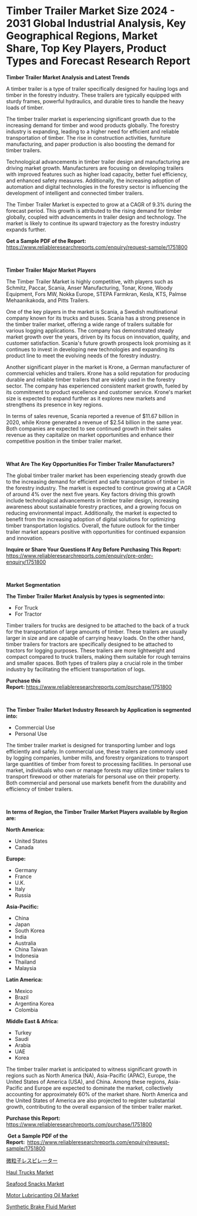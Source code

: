<p><h1>Timber Trailer Market Size 2024 - 2031 Global Industrial Analysis, Key Geographical Regions, Market Share, Top Key Players, Product Types and Forecast Research Report</h1></p><p><strong>Timber Trailer Market Analysis and Latest Trends</strong></p>
<p><p>A timber trailer is a type of trailer specifically designed for hauling logs and timber in the forestry industry. These trailers are typically equipped with sturdy frames, powerful hydraulics, and durable tires to handle the heavy loads of timber.</p><p>The timber trailer market is experiencing significant growth due to the increasing demand for timber and wood products globally. The forestry industry is expanding, leading to a higher need for efficient and reliable transportation of timber. The rise in construction activities, furniture manufacturing, and paper production is also boosting the demand for timber trailers.</p><p>Technological advancements in timber trailer design and manufacturing are driving market growth. Manufacturers are focusing on developing trailers with improved features such as higher load capacity, better fuel efficiency, and enhanced safety measures. Additionally, the increasing adoption of automation and digital technologies in the forestry sector is influencing the development of intelligent and connected timber trailers.</p><p>The Timber Trailer Market is expected to grow at a CAGR of 9.3% during the forecast period. This growth is attributed to the rising demand for timber globally, coupled with advancements in trailer design and technology. The market is likely to continue its upward trajectory as the forestry industry expands further.</p></p>
<p><strong>Get a Sample PDF of the Report:&nbsp;</strong> <a href="https://www.reliableresearchreports.com/enquiry/request-sample/1751800">https://www.reliableresearchreports.com/enquiry/request-sample/1751800</a></p>
<p>&nbsp;</p>
<p><strong>Timber Trailer Major Market Players</strong></p>
<p><p>The Timber Trailer Market is highly competitive, with players such as Schmitz, Paccar, Scania, Anser Manufacturing, Tonar, Krone, Woody Equipment, Fors MW, Nokka Europe, STEPA Farmkran, Kesla, KTS, Palmse Mehaanikakoda, and Pitts Trailers. </p><p>One of the key players in the market is Scania, a Swedish multinational company known for its trucks and buses. Scania has a strong presence in the timber trailer market, offering a wide range of trailers suitable for various logging applications. The company has demonstrated steady market growth over the years, driven by its focus on innovation, quality, and customer satisfaction. Scania's future growth prospects look promising as it continues to invest in developing new technologies and expanding its product line to meet the evolving needs of the forestry industry.</p><p>Another significant player in the market is Krone, a German manufacturer of commercial vehicles and trailers. Krone has a solid reputation for producing durable and reliable timber trailers that are widely used in the forestry sector. The company has experienced consistent market growth, fueled by its commitment to product excellence and customer service. Krone's market size is expected to expand further as it explores new markets and strengthens its presence in key regions.</p><p>In terms of sales revenue, Scania reported a revenue of $11.67 billion in 2020, while Krone generated a revenue of $2.54 billion in the same year. Both companies are expected to see continued growth in their sales revenue as they capitalize on market opportunities and enhance their competitive position in the timber trailer market.</p></p>
<p>&nbsp;</p>
<p><strong>What Are The Key Opportunities For Timber Trailer Manufacturers?</strong></p>
<p><p>The global timber trailer market has been experiencing steady growth due to the increasing demand for efficient and safe transportation of timber in the forestry industry. The market is expected to continue growing at a CAGR of around 4% over the next five years. Key factors driving this growth include technological advancements in timber trailer design, increasing awareness about sustainable forestry practices, and a growing focus on reducing environmental impact. Additionally, the market is expected to benefit from the increasing adoption of digital solutions for optimizing timber transportation logistics. Overall, the future outlook for the timber trailer market appears positive with opportunities for continued expansion and innovation.</p></p>
<p><strong>Inquire or Share Your Questions If Any Before Purchasing This Report:</strong> <a href="https://www.reliableresearchreports.com/enquiry/pre-order-enquiry/1751800">https://www.reliableresearchreports.com/enquiry/pre-order-enquiry/1751800</a></p>
<p>&nbsp;</p>
<p><strong>Market Segmentation</strong></p>
<p><strong>The Timber Trailer Market Analysis by types is segmented into:</strong></p>
<p><ul><li>For Truck</li><li>For Tractor</li></ul></p>
<p><p>Timber trailers for trucks are designed to be attached to the back of a truck for the transportation of large amounts of timber. These trailers are usually larger in size and are capable of carrying heavy loads. On the other hand, timber trailers for tractors are specifically designed to be attached to tractors for logging purposes. These trailers are more lightweight and compact compared to truck trailers, making them suitable for rough terrains and smaller spaces. Both types of trailers play a crucial role in the timber industry by facilitating the efficient transportation of logs.</p></p>
<p><strong>Purchase this Report:&nbsp;</strong><a href="https://www.reliableresearchreports.com/purchase/1751800">https://www.reliableresearchreports.com/purchase/1751800</a></p>
<p>&nbsp;</p>
<p><strong>The Timber Trailer Market Industry Research by Application is segmented into:</strong></p>
<p><ul><li>Commercial Use</li><li>Personal Use</li></ul></p>
<p><p>The timber trailer market is designed for transporting lumber and logs efficiently and safely. In commercial use, these trailers are commonly used by logging companies, lumber mills, and forestry organizations to transport large quantities of timber from forest to processing facilities. In personal use market, individuals who own or manage forests may utilize timber trailers to transport firewood or other materials for personal use on their property. Both commercial and personal use markets benefit from the durability and efficiency of timber trailers.</p></p>
<p>&nbsp;</p>
<p><strong>In terms of Region, the Timber Trailer Market Players available by Region are:</strong></p>
<p>
    <p> <strong> North America: </strong>
        <ul>
            <li>United States</li>
            <li>Canada</li>
        </ul>
        </p> 
    <p> <strong> Europe: </strong>
        <ul>
            <li>Germany</li>
            <li>France</li>
            <li>U.K.</li>
            <li>Italy</li>
            <li>Russia</li>
        </ul>
        </p> 
    <p> <strong> Asia-Pacific: </strong>
        <ul>
            <li>China</li>
            <li>Japan</li>
            <li>South Korea</li>
            <li>India</li>
            <li>Australia</li>
            <li>China Taiwan</li>
            <li>Indonesia</li>
            <li>Thailand</li>
            <li>Malaysia</li>
        </ul>
        </p> 
    <p> <strong> Latin America: </strong>
        <ul>
            <li>Mexico</li>
            <li>Brazil</li>
            <li>Argentina Korea</li>
            <li>Colombia</li>
        </ul>
        </p> 
    <p> <strong> Middle East & Africa: </strong>
        <ul>
            <li>Turkey</li>
            <li>Saudi</li>
            <li>Arabia</li>
            <li>UAE</li>
            <li>Korea</li>
        </ul>
    </p>
    </p>
<p><p>The timber trailer market is anticipated to witness significant growth in regions such as North America (NA), Asia-Pacific (APAC), Europe, the United States of America (USA), and China. Among these regions, Asia-Pacific and Europe are expected to dominate the market, collectively accounting for approximately 60% of the market share. North America and the United States of America are also projected to register substantial growth, contributing to the overall expansion of the timber trailer market.</p></p>
<p><strong>Purchase this Report: </strong><a href="https://www.reliableresearchreports.com/purchase/1751800">https://www.reliableresearchreports.com/purchase/1751800</a></p>
<p>&nbsp;<strong>Get a Sample PDF of the Report:&nbsp;&nbsp;</strong><a href="https://www.reliableresearchreports.com/enquiry/request-sample/1751800">https://www.reliableresearchreports.com/enquiry/request-sample/1751800</a></p>
<p><strong></strong></p>
<p><p><a href="https://github.com/hwbcz413288296/Market-Research-Report-List-1/blob/main/6980646188136.md">微粒子レスピレーター</a></p><p><a href="https://github.com/Chiragrp22/Market-Research-Report-List-3/blob/main/haul-trucks-market.md">Haul Trucks Market</a></p><p><a href="https://issuu.com/reportprime-2/docs/seafood-snacks-market-size-2030.pptx">Seafood Snacks Market</a></p><p><a href="https://forested-sushi-9b0.notion.site/Motor-Lubricanting-Oil-Market-Size-and-Growth-Market-Segmentation-Regional-and-Country-Breakdowns--cedccf2896e844d88333a92e94777780">Motor Lubricanting Oil Market</a></p><p><a href="https://summer-dogwood-3e9.notion.site/Synthetic-Brake-Fluid-Market-Size-Reflecting-a-Forecast-Till-2031-Market-By-Type-By-Application-an-3430fe312ed94c84814d92f18c0b6501">Synthetic Brake Fluid Market</a></p></p>